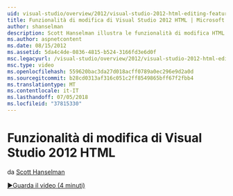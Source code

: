 ```yaml
---
uid: visual-studio/overview/2012/visual-studio-2012-html-editing-features
title: Funzionalità di modifica di Visual Studio 2012 HTML | Microsoft Docs
author: shanselman
description: Scott Hanselman illustra le funzionalità di modifica HTML in Visual Studio 2012.
ms.author: aspnetcontent
ms.date: 08/15/2012
ms.assetid: 5da4c4de-0836-4815-b524-3166fd3e6d0f
msc.legacyurl: /visual-studio/overview/2012/visual-studio-2012-html-editing-features
msc.type: video
ms.openlocfilehash: 559620bac3da27d018acff0789a0ec296e9d2a0d
ms.sourcegitcommit: b28cd0313af316c051c2ff8549865bff67f2fbb4
ms.translationtype: MT
ms.contentlocale: it-IT
ms.lasthandoff: 07/05/2018
ms.locfileid: "37815330"
---
```

<a name="visual-studio-2012-html-editing-features"></a>Funzionalità di modifica di Visual Studio 2012 HTML
====================
da [Scott Hanselman](https://github.com/shanselman)

[&#9654;Guarda il video (4 minuti)](https://channel9.msdn.com/Blogs/ASP-NET-Site-Videos/visual-studio-2012-html-editing-features)
